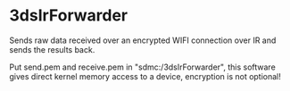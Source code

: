 # 3dsIrForwarder

Sends raw data received over an encrypted WIFI connection over IR and sends the results back.

Put send.pem and receive.pem in "sdmc:/3dsIrForwarder", this software gives direct kernel memory access to a device, encryption is not optional!

